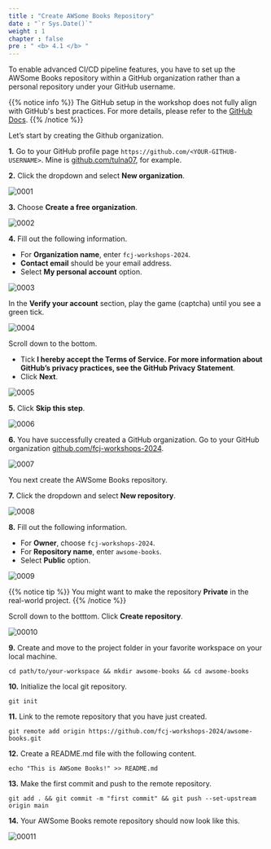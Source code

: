 ```yaml
---
title : "Create AWSome Books Repository"
date : "`r Sys.Date()`"
weight : 1
chapter : false
pre : " <b> 4.1 </b> "
---
```


To enable advanced CI/CD pipeline features, you have to set up the AWSome Books repository within a GitHub organization rather than a personal repository under your GitHub username.

{{% notice info %}}
The GitHub setup in the workshop does not fully align with GitHub's best practices. For more details, please refer to the [GitHub Docs](https://docs.github.com/en). 
{{% /notice %}}

Let’s start by creating the Github organization.

**1.** Go to your GitHub profile page `https://github.com/<YOUR-GITHUB-USERNAME>`. Mine is [github.com/tulna07](https://github.com/tulna07), for example.

**2.** Click the dropdown and select **New organization**.

![0001](/images/4/1/0001.svg?featherlight=false&width=100pc)

**3.** Choose **Create a free organization**.

![0002](/images/4/1/0002.svg?featherlight=false&width=100pc)

**4.** Fill out the following information.

- For **Organization name**, enter `fcj-workshops-2024`.
- **Contact email** should be your email address.
- Select **My personal account** option.

![0003](/images/4/1/0003.svg?featherlight=false&width=100pc)

In the **Verify your account** section, play the game (captcha) until you see a green tick.

![0004](/images/4/1/0004.svg?featherlight=false&width=100pc)

Scroll down to the bottom.

- Tick **I hereby accept the Terms of Service. For more information about GitHub’s privacy practices, see the GitHub Privacy Statement**.
- Click **Next**.

![0005](/images/4/1/0005.svg?featherlight=false&width=100pc)

**5.** Click **Skip this step**.

![0006](/images/4/1/0006.svg?featherlight=false&width=100pc)

**6.** You have successfully created a GitHub organization. Go to your GitHub organization [github.com/fcj-workshops-2024](https://github.com/fcj-workshops-2024).

![0007](/images/4/1/0007.svg?featherlight=false&width=100pc)

You next create the AWSome Books repository.

**7.** Click the dropdown and select **New repository**.

![0008](/images/4/1/0008.svg?featherlight=false&width=100pc)

**8.** Fill out the following information.

- For **Owner**, choose `fcj-workshops-2024`.
- For **Repository name**, enter `awsome-books`.
- Select **Public** option.

![0009](/images/4/1/0009.svg?featherlight=false&width=100pc)

{{% notice tip %}}
You might want to make the repository **Private** in the real-world project.
{{% /notice %}}

Scroll down to the botttom. Click **Create repository**.

![00010](/images/4/1/00010.svg?featherlight=false&width=100pc)

<!-- **9.** You have successfully created the AWSome Books repository. Go to your AWSome Books repository [github.com/fcj-workshops-2024/awsome-books](https://github.com/fcj-workshops-2024/awsome-books). It is now empty with zero settings, you might use the repository later.

![00011](/images/4/1/00011.svg?featherlight=false&width=100pc) -->


**9.** Create and move to the project folder in your favorite workspace on your local machine.

```git
cd path/to/your-workspace && mkdir awsome-books && cd awsome-books
```

**10.** Initialize the local git repository.

```git
git init
```

**11.** Link to the remote repository that you have just created.

```git
git remote add origin https://github.com/fcj-workshops-2024/awsome-books.git
```

**12.** Create a README.md file with the following content.

```git
echo "This is AWSome Books!" >> README.md
```

**13.** Make the first commit and push to the remote repository.

```git
git add . && git commit -m "first commit" && git push --set-upstream origin main
```

**14.** Your AWSome Books remote repository should now look like this.

![00011](/images/4/1/00011.svg?featherlight=false&width=100pc) 